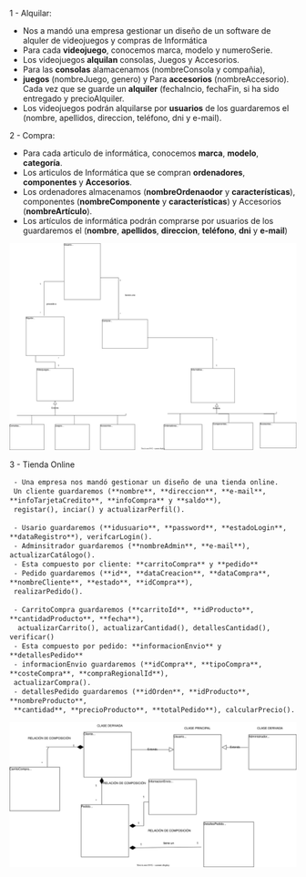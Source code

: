 1 - Alquilar:

   - Nos a mandó una empresa gestionar un diseño de un software de alquler de videojuegos y compras de Informática
   - Para cada **videojuego**, conocemos marca, modelo y numeroSerie. 
   - Los videojuegos **alquilan** consolas, Juegos y Accesorios.
   - Para las **consolas** alamacenamos (nombreConsola y compañia), 
   - **juegos** (nombreJuego, genero) y Para **accesorios** (nombreAccesorio).
   Cada vez que se guarde un **alquiler** (fechaIncio, fechaFin, 
   si ha sido entregado y precioAlquiler.
   - Los videojuegos podrán alquilarse por **usuarios** de los guardaremos el 
    (nombre, apellidos, direccion, teléfono, dni y e-mail).
	
2 - Compra:

  - Para cada articulo de informática, conocemos **marca**, **modelo**, **categoría**. 
  - Los articulos de Informática que se compran **ordenadores**, **componentes** y **Accesorios**. 
  - Los ordenadores almacenamos (**nombreOrdenaodor** y **características**), 
  componentes (**nombreComponente** y **características**) y Accesorios (**nombreArtículo**).
  - Los artículos de informática podrán comprarse por usuarios de los guardaremos el 
  (**nombre**, **apellidos**, **direccion**, **teléfono**, **dni** y **e-mail**)	
   
   ![carpetas iniciales](diagramas/tienda_UML.svg)
   
3 - Tienda Online

	 - Una empresa nos mandó gestionar un diseño de una tienda online.
	 Un cliente guardaremos (**nombre**, **direccion**, **e-mail**, **infoTarjetaCredito**, **infoCompra** y **saldo**), 
	 registar(), inciar() y actualizarPerfil().
	 
	 - Usario guardaremos (**idusuario**, **password**, **estadoLogin**, **dataRegistro**), verifcarLogin().
	 - Adminsitrador guardaremos (**nombreAdmin**, **e-mail**), actualizarCatálogo().
	 - Esta compuesto por cliente: **carritoCompra** y **pedido**
	 - Pedido guardaremos (**id**, **dataCreacion**, **dataCompra**, **nombreCliente**, **estado**, **idCompra**), 
	 realizarPedido().
	 
	 - CarritoCompra guardaremos (**carritoId**, **idProducto**, **cantidadProducto**, **fecha**), 
	  actualizarCarrito(), actualizarCantidad(), detallesCantidad(), verificar()
	 - Esta compuesto por pedido: **informacionEnvio** y **detallesPedido**
	 - informacionEnvio guardaremos (**idCompra**, **tipoCompra**, **costeCompra**, **compraRegionalId**), 
	 actualizarCompra().
	 - detallesPedido guardaremos (**idOrden**, **idProducto**, **nombreProducto**, 
  	 **cantidad**, **precioProducto**, **totalPedido**), calcularPrecio().
	
	
   ![carpetas iniciales](diagramas/Tienda_Online_UML.svg)
	
